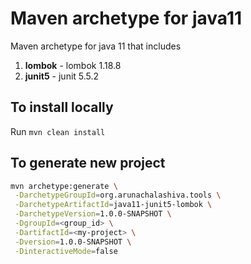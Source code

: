 # Maven archetype for java11
Maven archetype for java 11 that includes
1. **lombok** - lombok 1.18.8
2. **junit5** - junit 5.5.2

## To install locally
Run `mvn clean install`

## To generate new project
```bash
mvn archetype:generate \
 -DarchetypeGroupId=org.arunachalashiva.tools \
 -DarchetypeArtifactId=java11-junit5-lombok \
 -DarchetypeVersion=1.0.0-SNAPSHOT \
 -DgroupId=<group_id> \
 -DartifactId=<my-project> \
 -Dversion=1.0.0-SNAPSHOT \
 -DinteractiveMode=false
```
